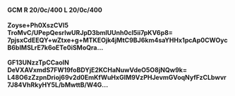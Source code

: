 #### GCM R 20/0c/400 L 20/0c/400
**Zoyse+Ph0XszCVI5**<br/>**TroMvC/UPepQesrIwURJpD3bmlUUnh0cI5ii7pKV6p8=**<br/>**7pjsxCdEEQY+wZtxe+g+MTKEOjk4jMtC9BJ6km4saYHHx1pcAp0CWOycB6bIMSLrE7k6oETe0iSMoQra...**<br/><br/>
**GF13UNzzTpCCaolN**<br/>**DeVXAVxmdS7FW19foBDYjE2KCHaNuwVdeO5O8jNQw9k=**<br/>**L48O6zZzpnDrioj69v2d0EmKfWuHxGIM9VzPHJevmGVoqNyfFzCLbwvr7J84VhRkyHY5L/bMwttB/W4G...**